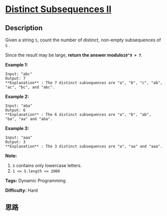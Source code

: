 # [Distinct Subsequences II][title]

## Description

Given a string `S`, count the number of distinct, non-empty subsequences of
`S` .

Since the result may be large, **return the answer modulo`10^9 + 7`**.



**Example 1:**
            Input: "abc"    Output: 7    **Explanation** : The 7 distinct subsequences are "a", "b", "c", "ab", "ac", "bc", and "abc".    

**Example 2:**
            Input: "aba"    Output: 6    **Explanation** : The 6 distinct subsequences are "a", "b", "ab", "ba", "aa" and "aba".    

**Example 3:**
            Input: "aaa"    Output: 3    **Explanation** : The 3 distinct subsequences are "a", "aa" and "aaa".    





**Note:**

  1. `S` contains only lowercase letters.
  2. `1 <= S.length <= 2000`






**Tags:** Dynamic Programming

**Difficulty:** Hard

## 思路

[title]: https://leetcode.com/problems/distinct-subsequences-ii
